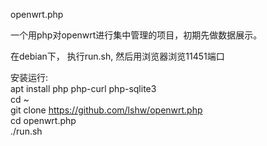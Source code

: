 openwrt.php

一个用php对openwrt进行集中管理的项目，初期先做数据展示。

在debian下， 执行run.sh,  然后用浏览器浏览11451端口

安装运行:  
apt install php php-curl php-sqlite3  
cd ~  
git clone https://github.com/lshw/openwrt.php  
cd openwrt.php  
./run.sh  
